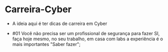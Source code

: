 # Carreira-Cyber

- A ideia aqui é ter dicas de carreira em Cyber

- #01 Você não precisa ser um profissional de segurança para fazer SI, faça hoje mesmo, no seu trabalho, em casa com labs a experiência é o mais importantes "Saber fazer";
